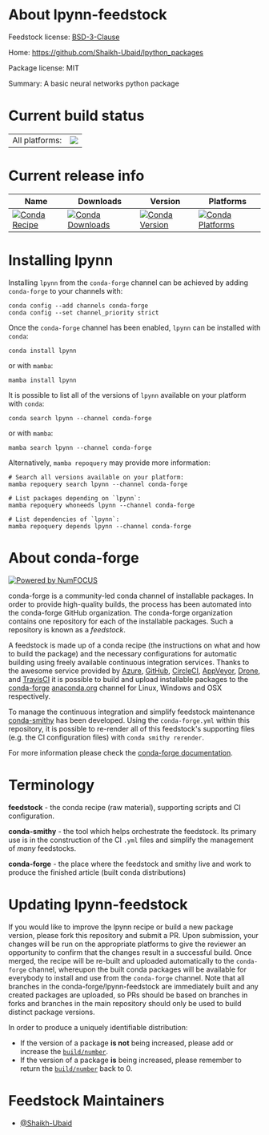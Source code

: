 About lpynn-feedstock
=====================

Feedstock license: [BSD-3-Clause](https://github.com/conda-forge/lpynn-feedstock/blob/main/LICENSE.txt)

Home: https://github.com/Shaikh-Ubaid/lpython_packages

Package license: MIT

Summary: A basic neural networks python package

Current build status
====================


<table><tr><td>All platforms:</td>
    <td>
      <a href="https://dev.azure.com/conda-forge/feedstock-builds/_build/latest?definitionId=21141&branchName=main">
        <img src="https://dev.azure.com/conda-forge/feedstock-builds/_apis/build/status/lpynn-feedstock?branchName=main">
      </a>
    </td>
  </tr>
</table>

Current release info
====================

| Name | Downloads | Version | Platforms |
| --- | --- | --- | --- |
| [![Conda Recipe](https://img.shields.io/badge/recipe-lpynn-green.svg)](https://anaconda.org/conda-forge/lpynn) | [![Conda Downloads](https://img.shields.io/conda/dn/conda-forge/lpynn.svg)](https://anaconda.org/conda-forge/lpynn) | [![Conda Version](https://img.shields.io/conda/vn/conda-forge/lpynn.svg)](https://anaconda.org/conda-forge/lpynn) | [![Conda Platforms](https://img.shields.io/conda/pn/conda-forge/lpynn.svg)](https://anaconda.org/conda-forge/lpynn) |

Installing lpynn
================

Installing `lpynn` from the `conda-forge` channel can be achieved by adding `conda-forge` to your channels with:

```
conda config --add channels conda-forge
conda config --set channel_priority strict
```

Once the `conda-forge` channel has been enabled, `lpynn` can be installed with `conda`:

```
conda install lpynn
```

or with `mamba`:

```
mamba install lpynn
```

It is possible to list all of the versions of `lpynn` available on your platform with `conda`:

```
conda search lpynn --channel conda-forge
```

or with `mamba`:

```
mamba search lpynn --channel conda-forge
```

Alternatively, `mamba repoquery` may provide more information:

```
# Search all versions available on your platform:
mamba repoquery search lpynn --channel conda-forge

# List packages depending on `lpynn`:
mamba repoquery whoneeds lpynn --channel conda-forge

# List dependencies of `lpynn`:
mamba repoquery depends lpynn --channel conda-forge
```


About conda-forge
=================

[![Powered by
NumFOCUS](https://img.shields.io/badge/powered%20by-NumFOCUS-orange.svg?style=flat&colorA=E1523D&colorB=007D8A)](https://numfocus.org)

conda-forge is a community-led conda channel of installable packages.
In order to provide high-quality builds, the process has been automated into the
conda-forge GitHub organization. The conda-forge organization contains one repository
for each of the installable packages. Such a repository is known as a *feedstock*.

A feedstock is made up of a conda recipe (the instructions on what and how to build
the package) and the necessary configurations for automatic building using freely
available continuous integration services. Thanks to the awesome service provided by
[Azure](https://azure.microsoft.com/en-us/services/devops/), [GitHub](https://github.com/),
[CircleCI](https://circleci.com/), [AppVeyor](https://www.appveyor.com/),
[Drone](https://cloud.drone.io/welcome), and [TravisCI](https://travis-ci.com/)
it is possible to build and upload installable packages to the
[conda-forge](https://anaconda.org/conda-forge) [anaconda.org](https://anaconda.org/)
channel for Linux, Windows and OSX respectively.

To manage the continuous integration and simplify feedstock maintenance
[conda-smithy](https://github.com/conda-forge/conda-smithy) has been developed.
Using the ``conda-forge.yml`` within this repository, it is possible to re-render all of
this feedstock's supporting files (e.g. the CI configuration files) with ``conda smithy rerender``.

For more information please check the [conda-forge documentation](https://conda-forge.org/docs/).

Terminology
===========

**feedstock** - the conda recipe (raw material), supporting scripts and CI configuration.

**conda-smithy** - the tool which helps orchestrate the feedstock.
                   Its primary use is in the construction of the CI ``.yml`` files
                   and simplify the management of *many* feedstocks.

**conda-forge** - the place where the feedstock and smithy live and work to
                  produce the finished article (built conda distributions)


Updating lpynn-feedstock
========================

If you would like to improve the lpynn recipe or build a new
package version, please fork this repository and submit a PR. Upon submission,
your changes will be run on the appropriate platforms to give the reviewer an
opportunity to confirm that the changes result in a successful build. Once
merged, the recipe will be re-built and uploaded automatically to the
`conda-forge` channel, whereupon the built conda packages will be available for
everybody to install and use from the `conda-forge` channel.
Note that all branches in the conda-forge/lpynn-feedstock are
immediately built and any created packages are uploaded, so PRs should be based
on branches in forks and branches in the main repository should only be used to
build distinct package versions.

In order to produce a uniquely identifiable distribution:
 * If the version of a package **is not** being increased, please add or increase
   the [``build/number``](https://docs.conda.io/projects/conda-build/en/latest/resources/define-metadata.html#build-number-and-string).
 * If the version of a package **is** being increased, please remember to return
   the [``build/number``](https://docs.conda.io/projects/conda-build/en/latest/resources/define-metadata.html#build-number-and-string)
   back to 0.

Feedstock Maintainers
=====================

* [@Shaikh-Ubaid](https://github.com/Shaikh-Ubaid/)

